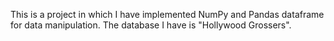 This is a project in which I have implemented NumPy and Pandas dataframe for data manipulation. The database I have is "Hollywood Grossers".
